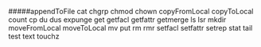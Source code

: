 #####appendToFile
cat
chgrp
chmod
chown
copyFromLocal
copyToLocal
count
cp
du
dus
expunge
get
getfacl
getfattr
getmerge
ls
lsr
mkdir
moveFromLocal
moveToLocal
mv
put
rm
rmr
setfacl
setfattr
setrep
stat
tail
test
text
touchz
